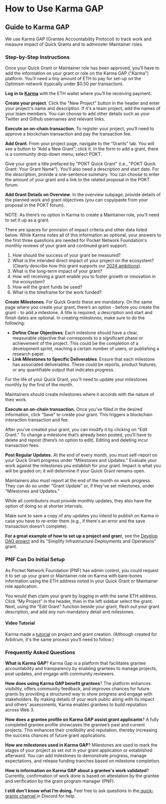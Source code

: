 # How to Use Karma GAP

## Guide to Karma GAP

We use Karma GAP (Grantee Accountability Protocol) to track work and measure impact of Quick Grants and to administer Maintainer roles.

### Step-by-Step Instructions

Once your Quick Grant or Maintainer role has been approved, you’ll have to add the information on your grant or role on the Karma GAP ("Karma") platform. You’ll need a tiny amount of ETH to pay for set-up on the Optimism network (typically under $0.50 per transaction).

**Log in to** [**Karma**](https://gap.karmahq.xyz/) with the ETH wallet where you’ll be receiving payment.

**Create your project**. Click the "New Project" button in the header and enter your project's name and description. If it's a team project, add the names of your team members. You can choose to add other details such as your Twitter and Github usernames and relevant links.&#x20;

**Execute an on-chain transaction**. To register your project, you’ll need to approve a blockchain transaction and pay the transaction fee.

**Add Grant**. From your project page, navigate to the “Grants” tab. You will see a button to “Add a New Grant”; click it. In the form to add a grant, there is a community drop-down menu; select POKT.&#x20;

Give your grant a title prefaced by "POKT Quick Grant" (i.e., "POKT Quick Grant: Your Grant Name"). You'll also need a description and start date. For the description, provide a one-sentence summary. You can choose to enter the amount of your grant and a link to the related proposal in the POKT forum.

**Add Grant Details on Overview**. In the overview subpage, provide details of the planned work and grant objectives (you can copy/paste from your proposal in the POKT forum).

NOTE: As there’s no option in Karma to create a Maintainer role, you’ll need to set it up as a grant.

There are spaces for provision of impact criteria and other data listed below. While Karma notes all of this information as optional, your answers to the first three questions are needed for Pocket Network Foundation's monthly reviews of your grant and continued grant support:

1. How should the success of your grant be measured?
2. What is the intended direct impact of your project on the ecosystem? (Clearly describe how this grant supports our [2024 ambitions](https://www.google.com/url?q=https://forum.pokt.network/t/pnf-ecosystem-strategy-and-ambitions-update/4836\&sa=D\&source=editors\&ust=1713496410018252\&usg=AOvVaw2dV5xyZz4I4x-V4FilDpRG)).
3. What is the long-term impact of your grant?
4. How will receiving a grant enable you to foster growth or innovation in the ecosystem?
5. How will the grant funds be used?
6. What is the timeframe for the work funded?

**Create Milestones**. For Quick Grants these are mandatory. On the same page where you create your grant, there’s an option - before you create the grant - to add a milestone. A title is required; a description and start and finish dates are optional. In creating milestones, make sure to do the following:&#x20;

* **Define Clear Objectives**: Each milestone should have a clear, measurable objective that corresponds to a significant phase or achievement of the project. This could be the completion of a development sprint, reaching a certain number of users, or publishing a research paper.
* **Link Milestones to Specific Deliverables**: Ensure that each milestone has associated deliverables. These could be reports, product features, or any quantifiable output that indicates progress.

For the life of your Quick Grant, you'll need to update your milestones monthly by the first of the month.

Maintainers should create milestones where it accords with the nature of their work.&#x20;

**Execute an on-chain transaction.** Once you’ve filled in the desired information, click “Save” to create your grant. This triggers a blockchain interaction transaction and fee.

After you’ve created your grant, you can modify it by clicking on “Edit Grant.” To change a milestone that’s already been posted, you’ll have to delete and repost (there’s no option to edit). Editing and deleting incur transaction fees.

**Post Regular Updates.** At the end of every month, you must self-report on your Quick Grant progress under “Milestones and Updates." Evaluate your work against the milestones you establish for your grant. Impact is what you will be graded on; it will determine if your Quick Grant remains open.

Maintainers also must report at the end of the month on work progress. They can do so under "Grant Update" or, if they've set milestones, under "Milestones and Updates."

While all contributors must provide monthly updates, they also have the option of doing so at shorter intervals.

Make sure to save a copy of any updates you intend to publish on Karma in case you have to re-enter them (e.g., if there's an error and the save transaction doesn't complete).

**For a great example of how to set up a project and gran**t, see the [Develop DAO project](https://gap.karmahq.xyz/project/simplify-infrastructure-deployments-and-operations) and its "Simplify Infrastructure Deployments and Operations" grant.

### PNF Can Do Initial Setup

As Pocket Network Foundation (PNF) has admin control, you could request it to set up your grant or Maintainer role on Karma with bare-bones information using the ETH address noted in your Quick Grant or Maintainer role application.

You would then claim your grant by logging in with the same ETH address. Click “My Project” in the header, then in the left sidebar select the grant. Next, using the “Edit Grant” function beside your grant, flesh out your grant description, and add any non-mandatory detail and milestones.

#### Video Tutorial <a href="#h.nkgl23te534k" id="h.nkgl23te534k"></a>

Karma made a [tutorial](https://www.google.com/url?q=https://www.loom.com/share/808079dd4c0a40c69e7ff3368e4bbf5b\&sa=D\&source=editors\&ust=1713496410020798\&usg=AOvVaw10ZO4nSHKzDeuB\_I5xJuOy) on project and grant creation. (Although created for Arbitrum, it's the same process you’ll need to follow.)

### Frequently Asked Questions

**What is Karma GAP**? Karma Gap is a platform that facilitates grantee accountability and transparency by enabling grantees to manage projects, post updates, and engage with community reviewers.

**How does using Karma GAP benefit grantees**? The platform enhances visibility, offers community feedback, and improves chances for future grants by providing a structured way to show progress and engage with stakeholders. By making details of your work public along with its impact and others’ assessments, Karma enables grantees to build reputation across Web 3.

**How does a grantee profile on Karma GAP assist grant applicants**? A fully completed grantee profile showcases the grantee’s past and current projects. This enhances their credibility and reputation, thereby increasing the success chances of future grant applications.

**How are milestones used in Karma GAP**? Milestones are used to mark the stages of your project as set out in your grant application or established afterward. You can add milestones to demonstrate progress, manage expectations, and release funding tranches based on milestone completion.

**How is information on Karma GAP about a grantee's work validated**? Currently, confirmation of work done is based on attestation by the grantee and verification by the grant program manager (PNF).

**I still don’t know what I’m doing.** Feel free to ask questions in the[ quick-grants channel ](https://www.google.com/url?q=https://discord.com/channels/553741558869131266/1210657674669334619\&sa=D\&source=editors\&ust=1713496410021857\&usg=AOvVaw1-XK1yAgoA3jwFDeYNyr4e)in Discord for help.


